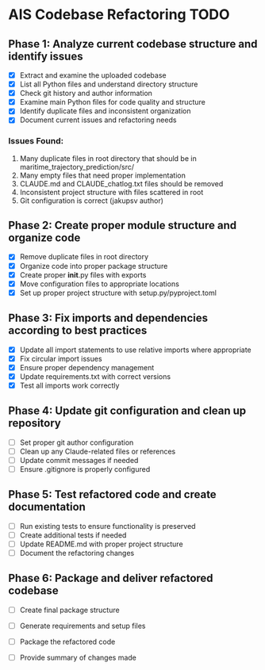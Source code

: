 # AIS Codebase Refactoring TODO

## Phase 1: Analyze current codebase structure and identify issues
- [x] Extract and examine the uploaded codebase
- [x] List all Python files and understand directory structure
- [x] Check git history and author information
- [x] Examine main Python files for code quality and structure
- [x] Identify duplicate files and inconsistent organization
- [x] Document current issues and refactoring needs

### Issues Found:
1. Many duplicate files in root directory that should be in maritime_trajectory_prediction/src/
2. Many empty files that need proper implementation
3. CLAUDE.md and CLAUDE_chatlog.txt files should be removed
4. Inconsistent project structure with files scattered in root
5. Git configuration is correct (jakupsv author)

## Phase 2: Create proper module structure and organize code
- [x] Remove duplicate files in root directory
- [x] Organize code into proper package structure
- [x] Create proper __init__.py files with exports
- [x] Move configuration files to appropriate locations
- [x] Set up proper project structure with setup.py/pyproject.toml

## Phase 3: Fix imports and dependencies according to best practices
- [x] Update all import statements to use relative imports where appropriate
- [x] Fix circular import issues
- [x] Ensure proper dependency management
- [x] Update requirements.txt with correct versions
- [x] Test all imports work correctly

## Phase 4: Update git configuration and clean up repository
- [ ] Set proper git author configuration
- [ ] Clean up any Claude-related files or references
- [ ] Update commit messages if needed
- [ ] Ensure .gitignore is properly configured

## Phase 5: Test refactored code and create documentation
- [ ] Run existing tests to ensure functionality is preserved
- [ ] Create additional tests if needed
- [ ] Update README.md with proper project structure
- [ ] Document the refactoring changes

## Phase 6: Package and deliver refactored codebase
- [ ] Create final package structure
- [ ] Generate requirements and setup files
- [ ] Package the refactored code
- [ ] Provide summary of changes made

